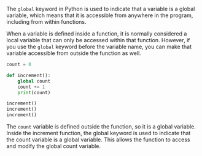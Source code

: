 The `global` keyword in Python is used to indicate that a variable is a global variable, which means that it is accessible from anywhere in the program, including from within functions.

When a variable is defined inside a function, it is normally considered a local variable that can only be accessed within that function. However, if you use the `global` keyword before the variable name, you can make that variable accessible from outside the function as well.

```python
count = 0

def increment():
    global count
    count += 1
    print(count)

increment()
increment()
increment()
```
 The `count` variable is defined outside the function, so it is a global variable. Inside the increment function, the global keyword is used to indicate that the count variable is a global variable. This allows the function to access and modify the global count variable.
 